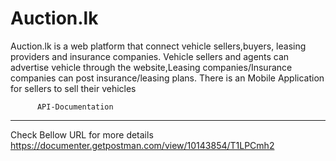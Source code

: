 <h1>Auction.lk</h1>
  
Auction.lk is a web platform that connect vehicle sellers,buyers,
leasing providers and insurance companies.
Vehicle sellers and agents can advertise vehicle through the 
website,Leasing companies/Insurance companies can post insurance/leasing plans.
There is an Mobile Application for sellers to sell their vehicles
  
    

          API-Documentation
------------------------------------
Check Bellow URL for more details
	https://documenter.getpostman.com/view/10143854/T1LPCmh2
